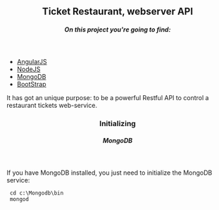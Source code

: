 <header>
   <hgroup>
     <h2>Ticket Restaurant, webserver API </h2>
     <h5>On this project you're going to find:</h5>
   </hgroup>
</header>

  <ul>
    <li>
      <a href="https://angularjs.org/" target="blank">AngularJS</a>
    </li>
    <li>
      <a href="https://nodejs.org/en/" target="blank">NodeJS</a>
    </li>
    <li>
      <a href="https://www.mongodb.org/" target="blank">MongoDB</a>
    </li>
    <li>
      <a href="http://getbootstrap.com/" target="blank">BootStrap</a>
    </li>
  </ul>

<p>It has got an unique purpose: to be a powerful Restful API to control a restaurant tickets web-service.</P>

<header>
  <hgroup>
    <h3> Initializing </h3>
    <h5> MongoDB </h5>
  </hgroup>
</header>

<p>If you have MongoDB installed, you just need to initialize the MongoDB service:</p>

<code> cd c:\Mongodb\bin </code><br>
<code> mongod </code>

